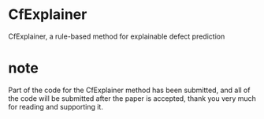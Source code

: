 # CfExplainer
CfExplainer, a rule-based method for explainable defect prediction
# note
Part of the code for the CfExplainer method has been submitted, and all of the code will be submitted after the paper is accepted, thank you very much for reading and supporting it.
